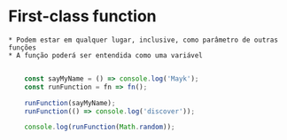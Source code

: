 # First-class function
    * Podem estar em qualquer lugar, inclusive, como parâmetro de outras funções
    * A função poderá ser entendida como uma variável

```js

    const sayMyName = () => console.log('Mayk');
    const runFunction = fn => fn();

    runFunction(sayMyName);
    runFunction(() => console.log('discover'));

    console.log(runFunction(Math.random));
```